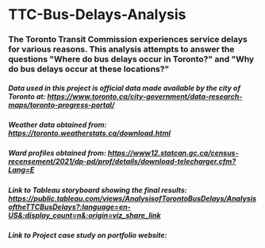 # TTC-Bus-Delays-Analysis
### The Toronto Transit Commission experiences service delays for various reasons. This analysis attempts to answer the questions "Where do bus delays occur in Toronto?" and "Why do bus delays occur at these locations?"

##### Data used in this project is official data made available by the city of Toronto at: https://www.toronto.ca/city-government/data-research-maps/toronto-progress-portal/

##### Weather data obtained from: https://toronto.weatherstats.ca/download.html

##### Ward profiles obtained from: https://www12.statcan.gc.ca/census-recensement/2021/dp-pd/prof/details/download-telecharger.cfm?Lang=E

##### Link to Tableau storyboard showing the final results: https://public.tableau.com/views/AnalysisofTorontoBusDelays/AnalysisoftheTTCBusDelays?:language=en-US&:display_count=n&:origin=viz_share_link

##### Link to Project case study on portfolio website: 
